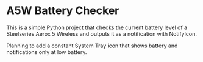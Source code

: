 # A5W Battery Checker

This is a simple Python project that checks the current battery level of a Steelseries Aerox 5 Wireless and outputs it as a notification with NotifyIcon. 

Planning to add a constant System Tray icon that shows battery and notifications only at low battery.

